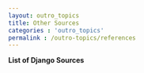 ```yaml
---
layout: outro_topics
title: Other Sources
categories : 'outro_topics'
permalink : /outro-topics/references
---
```


__List of Django Sources__

